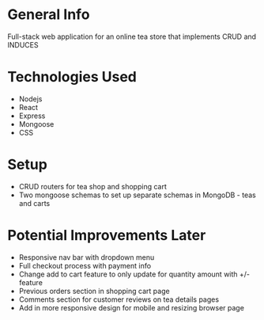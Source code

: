 # General Info
Full-stack web application for an online tea store that implements CRUD and INDUCES


# Technologies Used
- Nodejs
- React
- Express
- Mongoose
- CSS


# Setup
- CRUD routers for tea shop and shopping cart
- Two mongoose schemas to set up separate schemas in MongoDB - teas and carts


# Potential Improvements Later
- Responsive nav bar with dropdown menu
- Full checkout process with payment info
- Change add to cart feature to only update for quantity amount with +/- feature
- Previous orders section in shopping cart page
- Comments section for customer reviews on tea details pages
- Add in more responsive design for mobile and resizing browser page